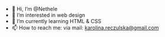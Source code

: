 - 👋 Hi, I’m @Nethele
- 👀 I’m interested in web design
- 🌱 I’m currently learning HTML & CSS
- 📫 How to reach me:
      via mail: karolina.reczulska@gmail.com
<!---
Nethele/Nethele is a ✨ special ✨ repository because its `README.md` (this file) appears on your GitHub profile.
You can click the Preview link to take a look at your changes.
--->
